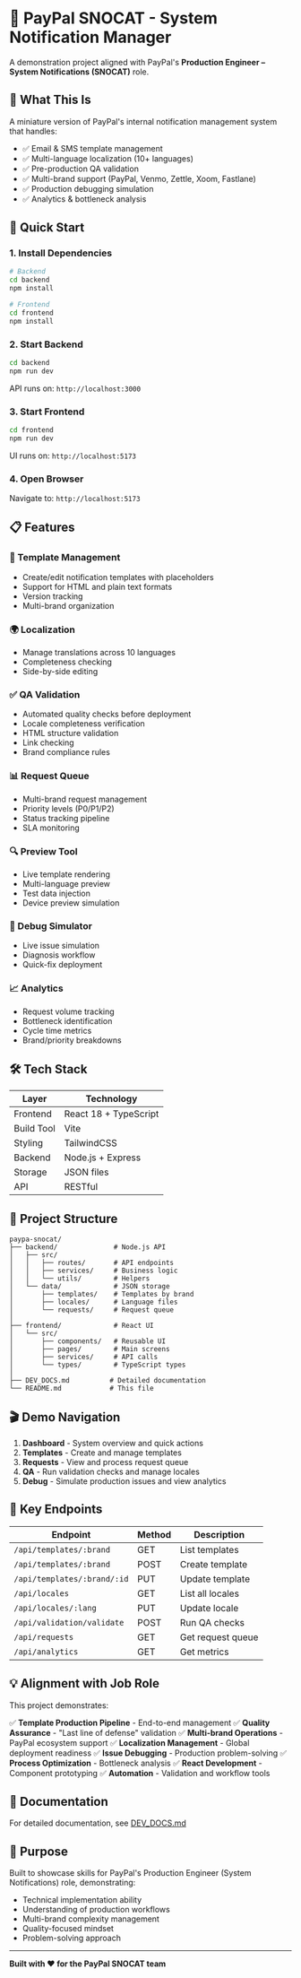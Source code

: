 # 💼 PayPal SNOCAT - System Notification Manager

A demonstration project aligned with PayPal's **Production Engineer – System Notifications (SNOCAT)** role.

## 🎯 What This Is

A miniature version of PayPal's internal notification management system that handles:
- ✅ Email & SMS template management
- ✅ Multi-language localization (10+ languages)
- ✅ Pre-production QA validation
- ✅ Multi-brand support (PayPal, Venmo, Zettle, Xoom, Fastlane)
- ✅ Production debugging simulation
- ✅ Analytics & bottleneck analysis

## 🚀 Quick Start

### 1. Install Dependencies

```bash
# Backend
cd backend
npm install

# Frontend
cd frontend
npm install
```

### 2. Start Backend

```bash
cd backend
npm run dev
```

API runs on: `http://localhost:3000`

### 3. Start Frontend

```bash
cd frontend
npm run dev
```

UI runs on: `http://localhost:5173`

### 4. Open Browser

Navigate to: `http://localhost:5173`

## 📋 Features

### 🎨 Template Management
- Create/edit notification templates with placeholders
- Support for HTML and plain text formats
- Version tracking
- Multi-brand organization

### 🌍 Localization
- Manage translations across 10 languages
- Completeness checking
- Side-by-side editing

### ✅ QA Validation
- Automated quality checks before deployment
- Locale completeness verification
- HTML structure validation
- Link checking
- Brand compliance rules

### 📊 Request Queue
- Multi-brand request management
- Priority levels (P0/P1/P2)
- Status tracking pipeline
- SLA monitoring

### 🔍 Preview Tool
- Live template rendering
- Multi-language preview
- Test data injection
- Device preview simulation

### 🐛 Debug Simulator
- Live issue simulation
- Diagnosis workflow
- Quick-fix deployment

### 📈 Analytics
- Request volume tracking
- Bottleneck identification
- Cycle time metrics
- Brand/priority breakdowns

## 🛠️ Tech Stack

| Layer | Technology |
|-------|-----------|
| Frontend | React 18 + TypeScript |
| Build Tool | Vite |
| Styling | TailwindCSS |
| Backend | Node.js + Express |
| Storage | JSON files |
| API | RESTful |

## 📁 Project Structure

```
paypa-snocat/
├── backend/              # Node.js API
│   ├── src/
│   │   ├── routes/       # API endpoints
│   │   ├── services/     # Business logic
│   │   └── utils/        # Helpers
│   └── data/             # JSON storage
│       ├── templates/    # Templates by brand
│       ├── locales/      # Language files
│       └── requests/     # Request queue
│
├── frontend/             # React UI
│   └── src/
│       ├── components/   # Reusable UI
│       ├── pages/        # Main screens
│       ├── services/     # API calls
│       └── types/        # TypeScript types
│
├── DEV_DOCS.md          # Detailed documentation
└── README.md            # This file
```

## 🎬 Demo Navigation

1. **Dashboard** - System overview and quick actions
2. **Templates** - Create and manage templates
3. **Requests** - View and process request queue
4. **QA** - Run validation checks and manage locales
5. **Debug** - Simulate production issues and view analytics

## 🔑 Key Endpoints

| Endpoint | Method | Description |
|----------|--------|-------------|
| `/api/templates/:brand` | GET | List templates |
| `/api/templates/:brand` | POST | Create template |
| `/api/templates/:brand/:id` | PUT | Update template |
| `/api/locales` | GET | List all locales |
| `/api/locales/:lang` | PUT | Update locale |
| `/api/validation/validate` | POST | Run QA checks |
| `/api/requests` | GET | Get request queue |
| `/api/analytics` | GET | Get metrics |

## 💡 Alignment with Job Role

This project demonstrates:

✅ **Template Production Pipeline** - End-to-end management
✅ **Quality Assurance** - "Last line of defense" validation
✅ **Multi-brand Operations** - PayPal ecosystem support
✅ **Localization Management** - Global deployment readiness
✅ **Issue Debugging** - Production problem-solving
✅ **Process Optimization** - Bottleneck analysis
✅ **React Development** - Component prototyping
✅ **Automation** - Validation and workflow tools

## 📖 Documentation

For detailed documentation, see [DEV_DOCS.md](./DEV_DOCS.md)

## 🎯 Purpose

Built to showcase skills for PayPal's Production Engineer (System Notifications) role, demonstrating:
- Technical implementation ability
- Understanding of production workflows
- Multi-brand complexity management
- Quality-focused mindset
- Problem-solving approach

---

**Built with ❤️ for the PayPal SNOCAT team**

